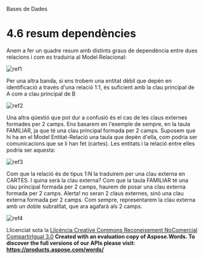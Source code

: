 Bases de Dades


# <a name="main"></a>**4.6 resum dependències**

Anem a fer un quadre resum amb distints graus de dependència entre dues relacions i com es traduiria al Model Relacional: 

![ref1]

Per una altra banda, si ens trobem una entitat dèbil que depèn en identificació a través d'una relació 1:1, és suficient amb la clau principal de A com a clau principal de B 

![ref2]







Una altra qüestió que pot dur a confusió és el cas de les claus externes formades per 2 camps. Ens basarem en l'exemple de sempre, en la taula FAMILIAR, ja que té una clau principal formada per 2 camps. Suposem que hi ha en el Model Entitat-Relació una taula que depèn d'ella, com podria ser comunicacions que se li han fet (cartes). Les entitats i la relació entre elles podria ser aquesta: 

![ref3]

Com que la relació és de tipus 1:N la traduirem per una clau externa en CARTES. I quina serà la clau externa? Com que la taula FAMILIAR té una clau principal formada per 2 camps, haurem de posar una clau externa formada per 2 camps. Alerta! no seran 2 claus externes, sinó una clau externa formada per 2 camps. Com sempre, representarem la clau externa amb un doble subratllat, que ara agafarà als 2 camps. 

![ref4]


Llicenciat sota la [Llicència Creative Commons Reconeixement NoComercial CompartirIgual 3.0](http://creativecommons.org/licenses/by-nc-sa/3.0/)
**Created with an evaluation copy of Aspose.Words. To discover the full versions of our APIs please visit: https://products.aspose.com/words/**

[ref1]: 46_resum_dependncies.002.png
[ref2]: 46_resum_dependncies.003.png
[ref3]: 46_resum_dependncies.004.png
[ref4]: 46_resum_dependncies.005.png
